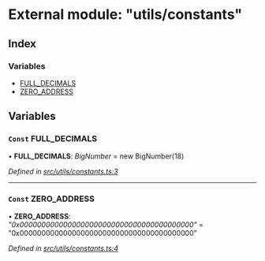 # External module: "utils/constants"

## Index

### Variables

* [FULL_DECIMALS](_utils_constants_.md#const-full_decimals)
* [ZERO_ADDRESS](_utils_constants_.md#const-zero_address)

## Variables

### `Const` FULL_DECIMALS

• **FULL_DECIMALS**: *BigNumber* =  new BigNumber(18)

*Defined in [src/utils/constants.ts:3](https://github.com/PolymathNetwork/polymath-sdk/blob/ade5412/src/utils/constants.ts#L3)*

___

### `Const` ZERO_ADDRESS

• **ZERO_ADDRESS**: *"0x0000000000000000000000000000000000000000"* = "0x0000000000000000000000000000000000000000"

*Defined in [src/utils/constants.ts:4](https://github.com/PolymathNetwork/polymath-sdk/blob/ade5412/src/utils/constants.ts#L4)*
